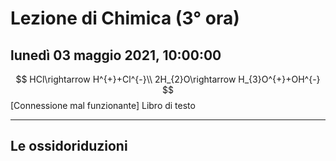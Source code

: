 
# Lezione di Chimica (3° ora)

## lunedì 03 maggio 2021, 10:00:00

$$
HCl\rightarrow H^{+}+Cl^{-}\\
2H_{2}O\rightarrow H_{3}O^{+}+OH^{-}
$$
[Connessione mal funzionante]
Libro di testo 

---
## Le ossidoriduzioni


<!--stackedit_data:
eyJoaXN0b3J5IjpbNzk3MTU4MDUyLC01MDkwODczNThdfQ==
-->